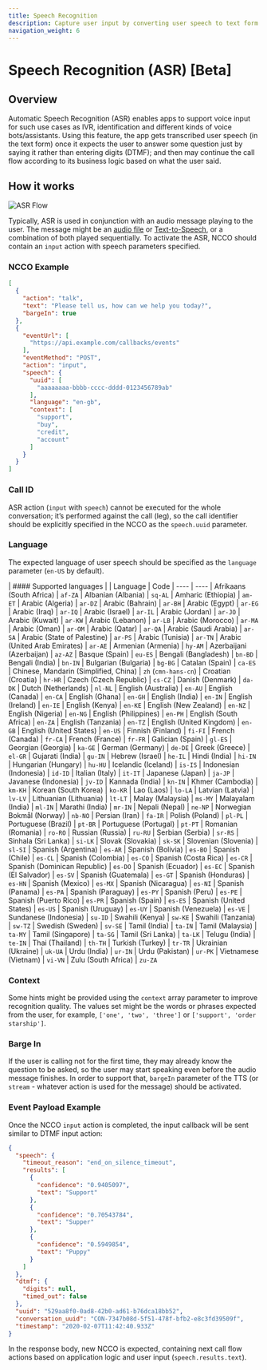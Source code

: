 ```yaml
---
title: Speech Recognition
description: Capture user input by converting user speech to text form during a call.
navigation_weight: 6
---
```


# Speech Recognition (ASR) [Beta]

## Overview

Automatic Speech Recognition (ASR) enables apps to support voice input for such use cases as IVR, identification and different kinds of voice bots/assistants. Using this feature, the app gets transcribed user speech (in the text form) once it expects the user to answer some question just by saying it rather than entering digits (DTMF); and then may continue the call flow according to its business logic based on what the user said.

## How it works

![ASR Flow](https://app.lucidchart.com/publicSegments/view/7840753c-7db0-4ec4-bab1-1e453d950762/image.png)

Typically, ASR is used in conjunction with an audio message playing to the user. The message might be an [audio file](/voice/voice-api/code-snippets/play-an-audio-stream-into-a-call) or [Text-to-Speech](/voice/voice-api/guides/text-to-speech), or a combination of both played sequentially. To activate the ASR, NCCO should contain an `input` action with speech parameters specified.

### NCCO Example

```json
[
  {
    "action": "talk",
    "text": "Please tell us, how can we help you today?",
    "bargeIn": true
  },
  {
    "eventUrl": [
      "https://api.example.com/callbacks/events"
    ],
    "eventMethod": "POST",
    "action": "input",
    "speech": {
      "uuid": [
        "aaaaaaaa-bbbb-cccc-dddd-0123456789ab"
      ],
      "language": "en-gb",
      "context": [
        "support",
        "buy",
        "credit",
        "account"
      ]      
    }
  }
]
```

### Call ID

ASR action (`input` with `speech`) cannot be executed for the whole conversation; it’s performed against the call (leg), so the call identifier should be explicitly specified in the NCCO as the `speech.uuid` parameter.

### Language

The expected language of user speech should be specified as the `language` parameter (`en-US` by default).

| #### Supported languages
|
| Language | Code
| ---- | ----
| Afrikaans (South Africa) | `af-ZA`
| Albanian (Albania) | `sq-AL`
| Amharic (Ethiopia) | `am-ET`
| Arabic (Algeria) | `ar-DZ`
| Arabic (Bahrain) | `ar-BH`
| Arabic (Egypt) | `ar-EG`
| Arabic (Iraq) | `ar-IQ`
| Arabic (Israel) | `ar-IL`
| Arabic (Jordan) | `ar-JO`
| Arabic (Kuwait) | `ar-KW`
| Arabic (Lebanon) | `ar-LB`
| Arabic (Morocco) | `ar-MA`
| Arabic (Oman) | `ar-OM`
| Arabic (Qatar) | `ar-QA`
| Arabic (Saudi Arabia) | `ar-SA`
| Arabic (State of Palestine) | `ar-PS`
| Arabic (Tunisia) | `ar-TN`
| Arabic (United Arab Emirates) | `ar-AE`
| Armenian (Armenia) | `hy-AM`
| Azerbaijani (Azerbaijan) | `az-AZ`
| Basque (Spain) | `eu-ES`
| Bengali (Bangladesh) | `bn-BD`
| Bengali (India) | `bn-IN`
| Bulgarian (Bulgaria) | `bg-BG`
| Catalan (Spain) | `ca-ES`
| Chinese, Mandarin (Simplified, China) | `zh` (`cmn-hans-cn`)
| Croatian (Croatia) | `hr-HR`
| Czech (Czech Republic) | `cs-CZ`
| Danish (Denmark) | `da-DK`
| Dutch (Netherlands) | `nl-NL`
| English (Australia) | `en-AU`
| English (Canada) | `en-CA`
| English (Ghana) | `en-GH`
| English (India) | `en-IN`
| English (Ireland) | `en-IE`
| English (Kenya) | `en-KE`
| English (New Zealand) | `en-NZ`
| English (Nigeria) | `en-NG`
| English (Philippines) | `en-PH`
| English (South Africa) | `en-ZA`
| English (Tanzania) | `en-TZ`
| English (United Kingdom) | `en-GB`
| English (United States) | `en-US`
| Finnish (Finland) | `fi-FI`
| French (Canada) | `fr-CA`
| French (France) | `fr-FR`
| Galician (Spain) | `gl-ES`
| Georgian (Georgia) | `ka-GE`
| German (Germany) | `de-DE`
| Greek (Greece) | `el-GR`
| Gujarati (India) | `gu-IN`
| Hebrew (Israel) | `he-IL`
| Hindi (India) | `hi-IN`
| Hungarian (Hungary) | `hu-HU`
| Icelandic (Iceland) | `is-IS`
| Indonesian (Indonesia) | `id-ID`
| Italian (Italy) | `it-IT`
| Japanese (Japan) | `ja-JP`
| Javanese (Indonesia) | `jv-ID`
| Kannada (India) | `kn-IN`
| Khmer (Cambodia) | `km-KH`
| Korean (South Korea) | `ko-KR`
| Lao (Laos) | `lo-LA`
| Latvian (Latvia) | `lv-LV`
| Lithuanian (Lithuania) | `lt-LT`
| Malay (Malaysia) | `ms-MY`
| Malayalam (India) | `ml-IN`
| Marathi (India) | `mr-IN`
| Nepali (Nepal) | `ne-NP`
| Norwegian Bokmål (Norway) | `nb-NO`
| Persian (Iran) | `fa-IR`
| Polish (Poland) | `pl-PL`
| Portuguese (Brazil) | `pt-BR`
| Portuguese (Portugal) | `pt-PT`
| Romanian (Romania) | `ro-RO`
| Russian (Russia) | `ru-RU`
| Serbian (Serbia) | `sr-RS`
| Sinhala (Sri Lanka) | `si-LK`
| Slovak (Slovakia) | `sk-SK`
| Slovenian (Slovenia) | `sl-SI`
| Spanish (Argentina) | `es-AR`
| Spanish (Bolivia) | `es-BO`
| Spanish (Chile) | `es-CL`
| Spanish (Colombia) | `es-CO`
| Spanish (Costa Rica) | `es-CR`
| Spanish (Dominican Republic) | `es-DO`
| Spanish (Ecuador) | `es-EC`
| Spanish (El Salvador) | `es-SV`
| Spanish (Guatemala) | `es-GT`
| Spanish (Honduras) | `es-HN`
| Spanish (Mexico) | `es-MX`
| Spanish (Nicaragua) | `es-NI`
| Spanish (Panama) | `es-PA`
| Spanish (Paraguay) | `es-PY`
| Spanish (Peru) | `es-PE`
| Spanish (Puerto Rico) | `es-PR`
| Spanish (Spain) | `es-ES`
| Spanish (United States) | `es-US`
| Spanish (Uruguay) | `es-UY`
| Spanish (Venezuela) | `es-VE`
| Sundanese (Indonesia) | `su-ID`
| Swahili (Kenya) | `sw-KE`
| Swahili (Tanzania) | `sw-TZ`
| Swedish (Sweden) | `sv-SE`
| Tamil (India) | `ta-IN`
| Tamil (Malaysia) | `ta-MY`
| Tamil (Singapore) | `ta-SG`
| Tamil (Sri Lanka) | `ta-LK`
| Telugu (India) | `te-IN`
| Thai (Thailand) | `th-TH`
| Turkish (Turkey) | `tr-TR`
| Ukrainian (Ukraine) | `uk-UA`
| Urdu (India) | `ur-IN`
| Urdu (Pakistan) | `ur-PK`
| Vietnamese (Vietnam) | `vi-VN`
| Zulu (South Africa) | `zu-ZA`

### Context

Some hints might be provided using the `context` array parameter to improve recognition quality. The values set might be the words or phrases expected from the user, for example, `['one', 'two', 'three']` or `['support', 'order starship']`.

### Barge In

If the user is calling not for the first time, they may already know the question to be asked, so the user may start speaking even before the audio message finishes. In order to support that, `bargeIn` parameter of the TTS (or `stream` - whatever action is used for the message) should be activated.

### Event Payload Example

Once the NCCO `input` action is completed, the input callback will be sent similar to DTMF input action:

```json
{
  "speech": {
    "timeout_reason": "end_on_silence_timeout",
    "results": [
      {
        "confidence": "0.9405097",
        "text": "Support"
      },
      {
        "confidence": "0.70543784",
        "text": "Supper"
      },
      {
        "confidence": "0.5949854",
        "text": "Puppy"
      }
    ]
  },
  "dtmf": {
    "digits": null,
    "timed_out": false
  },
  "uuid": "529aa8f0-0ad8-42b0-ad61-b76dca18bb52",
  "conversation_uuid": "CON-7347b08d-5f51-478f-bfb2-e8c3fd39509f",
  "timestamp": "2020-02-07T11:42:40.933Z"
}
```

In the response body, new NCCO is expected, containing next call flow actions based on application logic and user input (`speech.results.text`).
